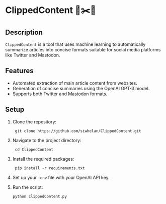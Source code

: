 # ClippedContent 📰✂️🚀

## Description

`ClippedContent` is a tool that uses machine learning to automatically summarize articles into concise formats suitable for social media platforms like Twitter and Mastodon.

## Features

- Automated extraction of main article content from websites.
- Generation of concise summaries using the OpenAI GPT-3 model.
- Supports both Twitter and Mastodon formats.

## Setup

1. Clone the repository:

        git clone https://github.com/siwhelan/ClippedContent.git

2. Navigate to the project directory:

        cd ClippedContent

3. Install the required packages:

        pip install -r requirements.txt

4. Set up your `.env` file with your OpenAI API key.

5. Run the script:

       python clippedContent.py

